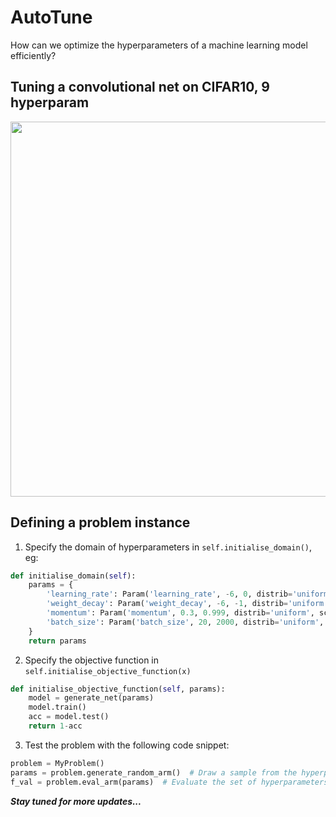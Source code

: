 AutoTune
=========
How can we optimize the hyperparameters of a machine learning model efficiently?

Tuning a convolutional net on CIFAR10, 9 hyperparam
-----
<img src="https://github.com/signapoop/autotune/blob/master/img/cifar_9hps.png" width="600">

Defining a problem instance
-----
1) Specify the domain of hyperparameters in `self.initialise_domain()`, eg:
```python
def initialise_domain(self):
    params = {
        'learning_rate': Param('learning_rate', -6, 0, distrib='uniform', scale='log', logbase=10),
        'weight_decay': Param('weight_decay', -6, -1, distrib='uniform', scale='log', logbase=10),
        'momentum': Param('momentum', 0.3, 0.999, distrib='uniform', scale='linear'),
        'batch_size': Param('batch_size', 20, 2000, distrib='uniform', scale='linear', interval=1),
    }
    return params
```
2) Specify the objective function in `self.initialise_objective_function(x)`
```python
def initialise_objective_function(self, params):
    model = generate_net(params)
    model.train()
    acc = model.test()
    return 1-acc
```

3) Test the problem with the following code snippet:
```python
problem = MyProblem()
params = problem.generate_random_arm()  # Draw a sample from the hyperparameter space
f_val = problem.eval_arm(params)  # Evaluate the set of hyperparameters
```

___Stay tuned for more updates...___
